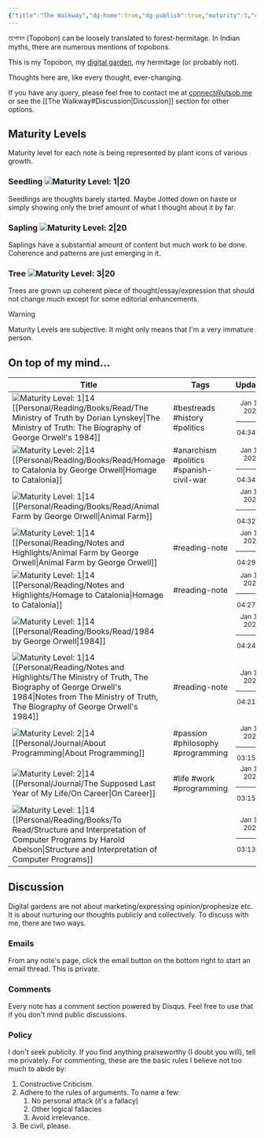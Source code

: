 ```yaml
---
{"title":"The Walkway","dg-home":true,"dg-publish":true,"maturity":3,"created":"2023-01-02T21:30:15+06:00","updated":"2023-01-19T00:17:27+06:00","dg-metatags":{"description":"Utsob's Digital Garden","og:description":"Utsob's Digital Garden"},"permalink":"/the-walkway/","metatags":{"description":"Utsob's Digital Garden","og:description":"Utsob's Digital Garden"},"tags":["gardenEntry"],"dgPassFrontmatter":true}
---
```


তপোবন (Topobon) can be loosely translated to forest-hermitage. In Indian myths, there are numerous mentions of topobons.

This is my Topobon, my [digital garden](https://cagrimmett.com/notes/2020/11/08/what-are-digital-gardens/), my hermitage (or probably not).

Thoughts here are, like every thought, ever-changing.

If you have any query, please feel free to contact me at [connect@utsob.me](mailto:connect@utsob.me) or see the [[The Walkway#Discussion\|Discussion]] section for other options.

## Maturity Levels
Maturity level for each note is being represented by plant icons of various growth.

### Seedling ![Maturity Level: 1|20](https://topobon.utsob.me/img/tree-1.svg)
Seedlings are thoughts barely started. Maybe Jotted down on haste or simply showing only the brief amount of what I thought about it by far.

### Sapling ![Maturity Level: 2|20](https://topobon.utsob.me/img/tree-2.svg)
Saplings have a substantial amount of content but much work to be done. Coherence and patterns are just emerging in it.

### Tree ![Maturity Level: 3|20](https://topobon.utsob.me/img/tree-3.svg)
Trees are grown up coherent piece of thought/essay/expression that should not change much except for some editorial enhancements.


> [!Warning] 
> Maturity Levels are subjective. It might only means that I'm a very immature person.


## On top of my mind…
| Title                                                                                                                                                                                                                                                | Tags                                    | Updated                                                   | Created                                                   |
| ---------------------------------------------------------------------------------------------------------------------------------------------------------------------------------------------------------------------------------------------------- | --------------------------------------- | --------------------------------------------------------- | --------------------------------------------------------- |
| ![Maturity Level: 1\|14](https://topobon.utsob.me/img/tree-1.svg) [[Personal/Reading/Books/Read/The Ministry of Truth by Dorian Lynskey\|The Ministry of Truth: The Biography of George Orwell's 1984]]                                           | #bestreads #history #politics           | <center><small>Jan 19, 2023<hr/>04:34 pm</small></center> | <center><small>Jul 07, 2019<hr/>12:00 am</small></center> |
| ![Maturity Level: 2\|14](https://topobon.utsob.me/img/tree-2.svg) [[Personal/Reading/Books/Read/Homage to Catalonia by George Orwell\|Homage to Catalonia]]                                                                                       | #anarchism #politics #spanish-civil-war | <center><small>Jan 19, 2023<hr/>04:34 pm</small></center> | <center><small>Jan 24, 2019<hr/>12:00 am</small></center> |
| ![Maturity Level: 1\|14](https://topobon.utsob.me/img/tree-1.svg) [[Personal/Reading/Books/Read/Animal Farm by George Orwell\|Animal Farm]]                                                                                                       |                                         | <center><small>Jan 19, 2023<hr/>04:32 pm</small></center> | <center><small>Mar 22, 2016<hr/>12:00 am</small></center> |
| ![Maturity Level: 1\|14](https://topobon.utsob.me/img/tree-1.svg) [[Personal/Reading/Notes and Highlights/Animal Farm by George Orwell\|Animal Farm by George Orwell]]                                                                            | #reading-note                           | <center><small>Jan 19, 2023<hr/>04:29 pm</small></center> | <center><small>Aug 27, 2017<hr/>06:23 pm</small></center> |
| ![Maturity Level: 1\|14](https://topobon.utsob.me/img/tree-1.svg) [[Personal/Reading/Notes and Highlights/Homage to Catalonia\|Homage to Catalonia]]                                                                                              | #reading-note                           | <center><small>Jan 19, 2023<hr/>04:27 pm</small></center> | <center><small>Mar 22, 2029<hr/>05:48 pm</small></center> |
| ![Maturity Level: 1\|14](https://topobon.utsob.me/img/tree-1.svg) [[Personal/Reading/Books/Read/1984 by George Orwell\|1984]]                                                                                                                     |                                         | <center><small>Jan 19, 2023<hr/>04:24 pm</small></center> | <center><small>Nov 29, 2015<hr/>12:00 am</small></center> |
| ![Maturity Level: 1\|14](https://topobon.utsob.me/img/tree-1.svg) [[Personal/Reading/Notes and Highlights/The Ministry of Truth, The Biography of George Orwell's 1984\|Notes from The Ministry of Truth, The Biography of George Orwell's 1984]] | #reading-note                           | <center><small>Jan 19, 2023<hr/>04:21 pm</small></center> | <center><small>Oct 14, 2019<hr/>05:44 pm</small></center> |
| ![Maturity Level: 2\|14](https://topobon.utsob.me/img/tree-2.svg) [[Personal/Journal/About Programming\|About Programming]]                                                                                                                       | #passion #philosophy #programming       | <center><small>Jan 19, 2023<hr/>03:15 pm</small></center> | <center><small>Oct 04, 2018<hr/>07:41 am</small></center> |
| ![Maturity Level: 2\|14](https://topobon.utsob.me/img/tree-2.svg) [[Personal/Journal/The Supposed Last Year of My Life/On Career\|On Career]]                                                                                                     | #life #work #programming                | <center><small>Jan 19, 2023<hr/>03:15 pm</small></center> | <center><small>Aug 22, 2022<hr/>06:25 pm</small></center> |
| ![Maturity Level: 1\|14](https://topobon.utsob.me/img/tree-1.svg) [[Personal/Reading/Books/To Read/Structure and Interpretation of Computer Programs by Harold Abelson\|Structure and Interpretation of Computer Programs]]                       |                                         | <center><small>Jan 19, 2023<hr/>03:13 pm</small></center> | <center><small>Dec 31, 2015<hr/>12:00 am</small></center> |

## Discussion
Digital gardens are not about marketing/expressing opinion/prophesize etc. It is about nurturing our thoughts publicly and collectively. To discuss with me, there are two ways.

### Emails
From any note's page, click the email button on the bottom right to start an email thread. This is private.

### Comments
Every note has a comment section powered by Disqus. Feel free to use that if you don't mind public discussions.

### Policy
I don't seek publicity. If you find anything praiseworthy (I doubt you will), tell me privately. For commenting, these are the basic rules I believe not too much to abide by:
1. Constructive Criticism.
2. Adhere to the rules of arguments. To name a few:
    1. No personal attack (it's a fallacy)
    2. Other logical fallacies
    3. Avoid irrelevance.
3. Be civil, please.

